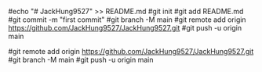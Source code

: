 #echo "# JackHung9527" >> README.md 
#git init 
#git add README.md
#git commit -m "first commit"
#git branch -M main
#git remote add origin https://github.com/JackHung9527/JackHung9527.git
#git push -u origin main



#git remote add origin https://github.com/JackHung9527/JackHung9527.git
#git branch -M main
#git push -u origin main
